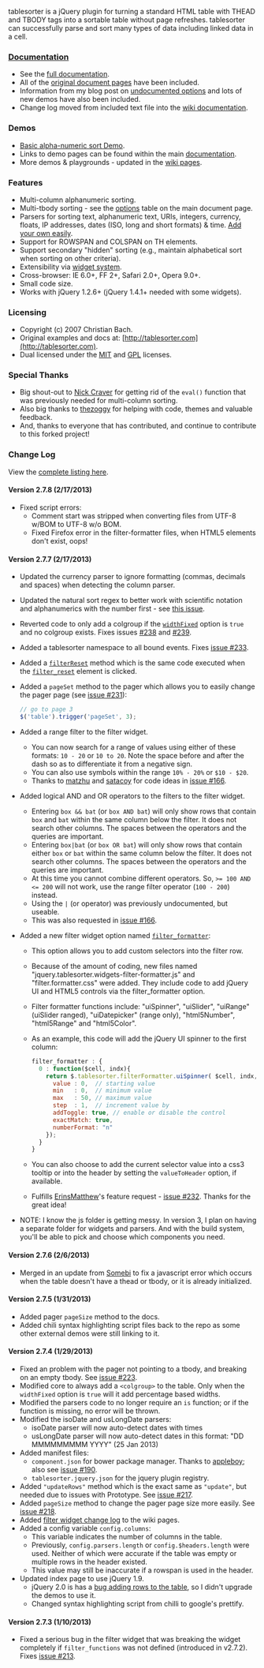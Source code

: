 tablesorter is a jQuery plugin for turning a standard HTML table with THEAD and TBODY tags into a sortable table without page refreshes.
tablesorter can successfully parse and sort many types of data including linked data in a cell.

### [Documentation](http://mottie.github.com/tablesorter/docs/)

* See the [full documentation](http://mottie.github.com/tablesorter/docs/).
* All of the [original document pages](http://tablesorter.com/docs/) have been included.
* Information from my blog post on [undocumented options](http://wowmotty.blogspot.com/2011/06/jquery-tablesorter-missing-docs.html) and lots of new demos have also been included.
* Change log moved from included text file into the [wiki documentation](https://github.com/Mottie/tablesorter/wiki/Change).

### Demos

* [Basic alpha-numeric sort Demo](http://mottie.github.com/tablesorter/).
* Links to demo pages can be found within the main [documentation](http://mottie.github.com/tablesorter/docs/).
* More demos & playgrounds - updated in the [wiki pages](https://github.com/Mottie/tablesorter/wiki).

### Features

* Multi-column alphanumeric sorting.
* Multi-tbody sorting - see the [options](http://mottie.github.com/tablesorter/docs/index.html#options) table on the main document page.
* Parsers for sorting text, alphanumeric text, URIs, integers, currency, floats, IP addresses, dates (ISO, long and short formats) &amp; time. [Add your own easily](http://mottie.github.com/tablesorter/docs/example-parsers.html).
* Support for ROWSPAN and COLSPAN on TH elements.
* Support secondary "hidden" sorting (e.g., maintain alphabetical sort when sorting on other criteria).
* Extensibility via [widget system](http://mottie.github.com/tablesorter/docs/example-widgets.html).
* Cross-browser: IE 6.0+, FF 2+, Safari 2.0+, Opera 9.0+.
* Small code size.
* Works with jQuery 1.2.6+ (jQuery 1.4.1+ needed with some widgets).

### Licensing

* Copyright (c) 2007 Christian Bach.
* Original examples and docs at: [http://tablesorter.com](http://tablesorter.com).
* Dual licensed under the [MIT](http://www.opensource.org/licenses/mit-license.php) and [GPL](http://www.gnu.org/licenses/gpl.html) licenses.

### Special Thanks

* Big shout-out to [Nick Craver](https://github.com/NickCraver) for getting rid of the `eval()` function that was previously needed for multi-column sorting.
* Also big thanks to [thezoggy](https://github.com/thezoggy) for helping with code, themes and valuable feedback.
* And, thanks to everyone that has contributed, and continue to contribute to this forked project!

### Change Log

View the [complete listing here](https://github.com/Mottie/tablesorter/wiki/Change).

#### Version 2.7.8 (2/17/2013)

* Fixed script errors:
  * Comment start was stripped when converting files from UTF-8 w/BOM to UTF-8 w/o BOM.
  * Fixed Firefox error in the filter-formatter files, when HTML5 elements don't exist, oops!

#### Version 2.7.7 (2/17/2013)

* Updated the currency parser to ignore formatting (commas, decimals and spaces) when detecting the column parser.
* Updated the natural sort regex to better work with scientific notation and alphanumerics with the number first - see [this issue](https://github.com/overset/javascript-natural-sort/issues/8).
* Reverted code to only add a colgroup if the [`widthFixed`](http://mottie.github.com/tablesorter/docs/#widthfixed) option is `true` and no colgroup exists. Fixes issues [#238](https://github.com/Mottie/tablesorter/issues/238) and [#239](https://github.com/Mottie/tablesorter/issues/239).
* Added a tablesorter namespace to all bound events. Fixes [issue #233](https://github.com/Mottie/tablesorter/issues/233).
* Added a [`filterReset`](http://mottie.github.com/tablesorter/docs/#filterreset) method which is the same code executed when the [`filter_reset`](http://mottie.github.com/tablesorter/docs/#widget-filter-reset) element is clicked.
* Added a `pageSet` method to the pager which allows you to easily change the pager page (see [issue #231](https://github.com/Mottie/tablesorter/issues/231)):

    ```javascript
    // go to page 3
    $('table').trigger('pageSet', 3);
    ```

* Added a range filter to the filter widget.
  * You can now search for a range of values using either of these formats: `10 - 20` or `10 to 20`. Note the space before and after the dash so as to differentiate it from a negative sign.
  * You can also use symbols within the range `10% - 20%` or `$10 - $20`.
  * Thanks to [matzhu](https://github.com/matzhu) and [satacoy](https://github.com/satacoy) for code ideas in [issue #166](https://github.com/Mottie/tablesorter/issues/166#issuecomment-10167129).
* Added logical AND and OR operators to the filters to the filter widget.
  * Entering `box && bat` (or `box AND bat`) will only show rows that contain `box` and `bat` within the same column below the filter. It does not search other columns. The spaces between the operators and the queries are important.
  * Entering `box|bat` (or `box OR bat`) will only show rows that contain either `box` or `bat` within the same column below the filter. It does not search other columns. The spaces between the operators and the queries are important.
  * At this time you cannot combine different operators. So, `>= 100 AND <= 200` will not work, use the range filter operator (`100 - 200`) instead.
  * Using the `|` (or operator) was previously undocumented, but useable.
  * This was also requested in [issue #166](https://github.com/Mottie/tablesorter/issues/166).
* Added a new filter widget option named [`filter_formatter`](http://mottie.github.com/tablesorter/docs/#widget-filter-formatter):
  * This option allows you to add custom selectors into the filter row.
  * Because of the amount of coding, new files named "jquery.tablesorter.widgets-filter-formatter.js" and "filter.formatter.css" were added. They include code to add jQuery UI and HTML5 controls via the filter_formatter option.
  * Filter formatter functions include: "uiSpinner", "uiSlider", "uiRange" (uiSlider ranged), "uiDatepicker" (range only), "html5Number", "html5Range" and "html5Color".
  * As an example, this code will add the jQuery UI spinner to the first column:

      ```javascript
      filter_formatter : {
        0 : function($cell, indx){
          return $.tablesorter.filterFormatter.uiSpinner( $cell, indx, {
            value : 0,  // starting value
            min   : 0,  // minimum value
            max   : 50, // maximum value
            step  : 1,  // increment value by
            addToggle: true, // enable or disable the control
            exactMatch: true,
            numberFormat: "n"
          });
        }
      }
      ```

  * You can also choose to add the current selector value into a css3 tooltip or into the header by setting the `valueToHeader` option, if available.
  * Fulfills [ErinsMatthew](https://github.com/ErinsMatthew)'s feature request - [issue #232](https://github.com/Mottie/tablesorter/issues/232). Thanks for the great idea!
* NOTE: I know the js folder is getting messy. In version 3, I plan on having a separate folder for widgets and parsers. And with the build system, you'll be able to pick and choose which components you need.


#### Version 2.7.6 (2/6/2013)

* Merged in an update from [Somebi](https://github.com/Somebi) to fix a javascript error which occurs when the table doesn't have a thead or tbody, or it is already initialized.

#### Version 2.7.5 (1/31/2013)

* Added pager `pageSize` method to the docs.
* Added chili syntax highlighting script files back to the repo as some other external demos were still linking to it.

#### Version 2.7.4 (1/29/2013)

* Fixed an problem with the pager not pointing to a tbody, and breaking on an empty tbody. See [issue #223](https://github.com/Mottie/tablesorter/issues/223).
* Modified core to always add a `<colgroup>` to the table. Only when the `widthFixed` option is `true` will it add percentage based widths.
* Modified the parsers code to no longer require an `is` function; or if the function is missing, no error will be thrown.
* Modified the isoDate and usLongDate parsers:
  * isoDate parser will now auto-detect dates with times
  * usLongDate parser will now auto-detect dates in this format: "DD MMMMMMMMM YYYY" (25 Jan 2013)
* Added manifest files:
  * `component.json` for bower package manager. Thanks to [appleboy](https://github.com/appleboy); also see [issue #190](https://github.com/Mottie/tablesorter/issues/190).
  * `tablesorter.jquery.json` for the jquery plugin registry.
* Added `"updateRows"` method which is the exact same as `"update"`, but needed due to issues with Prototype. See [issue #217](https://github.com/Mottie/tablesorter/issues/217).
* Added `pageSize` method to change the pager page size more easily. See [issue #218](https://github.com/Mottie/tablesorter/issues/218).
* Added [filter widget change log](https://github.com/Mottie/tablesorter/wiki/Change3) to the wiki pages.
* Added a config variable `config.columns`:
  * This variable indicates the number of columns in the table.
  * Previously, `config.parsers.length` or `config.$headers.length` were used. Neither of which were accurate if the table was empty or multiple rows in the header existed.
  * This value may still be inaccurate if a rowspan is used in the header.
* Updated index page to use jQuery 1.9.
  * jQuery 2.0 is has a [bug adding rows to the table](http://jsfiddle.net/Mottie/abkNM/324/), so I didn't upgrade the demos to use it.
  * Changed syntax highlighting script from chilli to google's prettify.

#### Version 2.7.3 (1/10/2013)

* Fixed a serious bug in the filter widget that was breaking the widget completely if `filter_functions` was not defined (introduced in v2.7.2). Fixes [issue #213](https://github.com/Mottie/tablesorter/issues/213).
